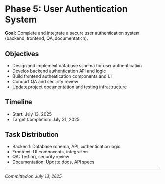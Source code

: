 # Phase 5: User Authentication System

**Goal:** Complete and integrate a secure user authentication system (backend, frontend, QA, documentation).

## Objectives
- Design and implement database schema for user authentication
- Develop backend authentication API and logic
- Build frontend authentication components and UI
- Conduct QA and security review
- Update project documentation and testing infrastructure

## Timeline
- Start: July 13, 2025
- Target Completion: July 31, 2025

## Task Distribution
- Backend: Database schema, API, authentication logic
- Frontend: UI components, integration
- QA: Testing, security review
- Documentation: Update docs, API specs

---
*Committed on July 13, 2025*
